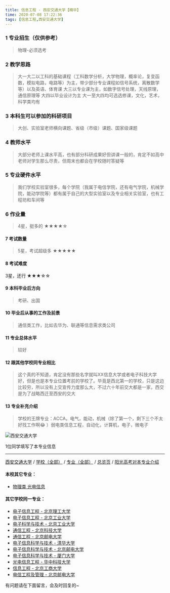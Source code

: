 ```yaml
---
title: 信息工程 - 西安交通大学【精华】
time: 2020-07-08 17:22:36
tags: [信息工程,西安交通大学]
---
```

### 1 专业招生（仅供参考）  
> 物理-必须选考


### 2 教学思路
> 大一大二以工科的基础课程（工科数学分析，大学物理，概率论，复变函数，模拟电路，电路等）为主，带少部分专业课程如信号系统，离散数学等）以及英语、体育课
大三以专业课为主，如数字信号处理，天线原理，通信原理等
大四以毕业设计为主
大一至大四均可选选修课，文化，艺术，科学类均有


### 3 本科生可以参加的科研项目
>  大创、实验室老师横向课题、省级（市级）课题、国家级课题


### 4 教师水平
> 大部分老师上课水平高，也有部分科研成果好但讲课一般的，肯定不如高中老师对学生那么尽责，但周末也都会在学校随时答疑等


### 5 专业硬件水平
> 我们学校实验室很多，每个学院（我属于电信学院，还有电气学院，机械学院，能动学院等）都有属于自己的大型实验室以及专业相关实验室，也有工程坊和车间等


### 6 作业量
>4星，挺多的
★★★★☆


#### 7 考试数量
>5星，考试超级多
★★★★★


#### 8 考试难度
> 
3星，还行
★★★☆☆


#### 9 本科毕业后方向
> 考研、出国


#### 10 毕业后从事的工作及前景
> 通信类工作，比如去华为、联通等信息需求类公司


#### 11 专业总体水平
> 较好


#### 12 跟其他学校同专业相比
> 这个真的不知道，肯定没有那些名字就叫XX信息大学或者电子科技大学好，但是也是本专业位置考前的学校了。毕竟是西北第一的学校，只是这边比较穷，所以没有上交宣传力度那么大，不过六十年前交大都是一家，西交是为了战略西迁至西安的交大


#### 13 专业补充介绍
> 学校的王牌专业：ACCA，电气，能动，机械（除了第一个，剩下三个不太好找工作啊😂 ）弱电类信息工程，自动化，计算机，电子，微电子


![西安交通大学](http://upload-images.jianshu.io/upload_images/6206192-d502f3f2fe4b6ccc.jpeg?imageMogr2/auto-orient/strip%7CimageView2/2/w/1240)


1位同学填写了本专业信息
***
[西安交通大学](https://univgo.github.io/2020/07/08/西安交通大学) / [学校（全部）](https://univgo.github.io/2020/07/08/3efa6bcca419) / [专业（全部）](https://univgo.github.io/2020/07/08/2d4c6d3552c2) / [总览页](https://univgo.github.io/2020/07/08/445daeb4fa00) / [阳光高考对本专业介绍](http://gaokao.chsi.com.cn/sch/zyk/view.do?schId=73396597&specId=73384352
)
#### 本校其它专业：
- [物理类 光电信息](https://univgo.github.io/2020/07/08/67e73f46914b)

#### 其它学校同一专业：
- [电子信息工程 - 北京理工大学](https://univgo.github.io/2020/07/08/bf13725952ce)
- [电子信息工程 - 北京工业大学](https://univgo.github.io/2020/07/08/935f8b4dc83f)
- [电子科学与技术 - 北京工业大学](https://univgo.github.io/2020/07/08/349a571c8cbb)
- [通信工程 - 北京科技大学](https://univgo.github.io/2020/07/08/7f898b0aceb9)
- [通信工程 - 北京邮电大学](https://univgo.github.io/2020/07/08/91bd2ad04308)
- [电子信息科学与技术 - 清华大学](https://univgo.github.io/2020/07/08/338fc70c84db)
- [电子信息科学与技术 - 北京邮电大学](https://univgo.github.io/2020/07/08/60133dfd6cff)
- [电子信息科学与技术 - 厦门大学](https://univgo.github.io/2020/07/08/5768803ef6c9)
- [光电信息工程 - 华中科技大学](https://univgo.github.io/2020/07/08/11d2b0562ca8)
- [信息工程 - 北京工商大学](https://univgo.github.io/2020/07/08/ab8228ed7e2d)
- [电信工程及管理 - 北京邮电大学](https://univgo.github.io/2020/07/08/8840fed0c9dc)

有问题请在下面留言，会及时回复的~